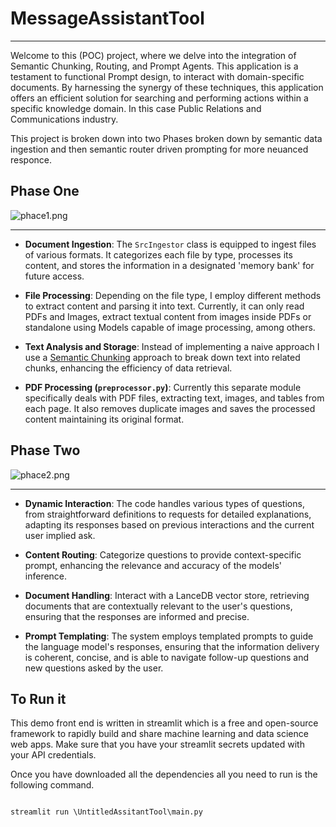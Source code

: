 # MessageAssistantTool

---
Welcome to this (POC) project, where we delve into the integration of Semantic Chunking, Routing, and Prompt Agents. 
This application is a testament to functional Prompt design, to interact with domain-specific documents. 
By harnessing the synergy of these techniques, this application offers an efficient solution for searching 
and performing actions within a specific knowledge domain. In this case Public Relations and Communications industry. 

This project is broken down into two Phases broken down by semantic data ingestion and then semantic router driven prompting for more neuanced responce.

## Phase One

![phace1.png](statics/phace1.png)

---

- **Document Ingestion**: The `SrcIngestor` class is equipped to ingest files of various formats. It categorizes each file by type, processes its content, and stores the information in a designated 'memory bank' for future access.

- **File Processing**: Depending on the file type, I employ different methods to extract content and parsing it into text. Currently, it can only read PDFs and Images, extract textual content from images inside PDFs or standalone using Models capable of image processing, among others.

- **Text Analysis and Storage**: Instead of implementing a naive approach I use a [Semantic Chunking](https://github.com/FullStackRetrieval-com/RetrievalTutorials/blob/main/5_Levels_Of_Text_Splitting.ipynb) approach to break down text into related chunks, enhancing the efficiency of data retrieval.

- **PDF Processing (`preprocessor.py`)**: Currently this separate module specifically deals with PDF files, extracting text, images, and tables from each page. It also removes duplicate images and saves the processed content maintaining its original format.



## Phase Two

![phace2.png](statics/phace2.png)

---

- **Dynamic Interaction**: The code handles various types of questions, from straightforward definitions to requests for detailed explanations, adapting its responses based on previous interactions and the current user implied ask.

- **Content Routing**: Categorize questions to provide context-specific prompt, enhancing the relevance and accuracy of the models' inference.

- **Document Handling**: Interact with a LanceDB vector store, retrieving documents that are contextually relevant to the user's questions, ensuring that the responses are informed and precise.

- **Prompt Templating**: The system employs templated prompts to guide the language model's responses, ensuring that the information delivery is coherent, concise, and is able to navigate follow-up questions and new questions asked by the user.

## To Run it

This demo front end is written in streamlit which is a free and open-source framework to rapidly build and share machine learning and data science web apps. Make sure that you have your streamlit secrets updated with your API credentials.

Once you have downloaded all the dependencies all you need to run is the following command.

<code>
streamlit run \UntitledAssitantTool\main.py
</code>
